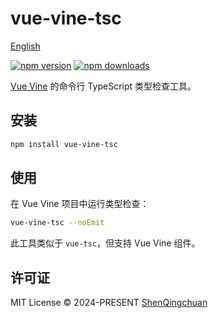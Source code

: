# vue-vine-tsc

[English](./README.md)

[![npm version][npm-version-src]][npm-version-href]
[![npm downloads][npm-downloads-src]][npm-downloads-href]

[Vue Vine](https://vue-vine.dev) 的命令行 TypeScript 类型检查工具。

## 安装

```bash
npm install vue-vine-tsc
```

## 使用

在 Vue Vine 项目中运行类型检查：

```bash
vue-vine-tsc --noEmit
```

此工具类似于 `vue-tsc`，但支持 Vue Vine 组件。

## 许可证

MIT License © 2024-PRESENT [ShenQingchuan](https://github.com/shenqingchuan)

<!-- Badges -->

[npm-version-src]: https://img.shields.io/npm/v/vue-vine-tsc?style=flat&colorA=080f12&colorB=1fa669
[npm-version-href]: https://npmjs.com/package/vue-vine-tsc
[npm-downloads-src]: https://img.shields.io/npm/dm/vue-vine-tsc?style=flat&colorA=080f12&colorB=1fa669
[npm-downloads-href]: https://npmjs.com/package/vue-vine-tsc
